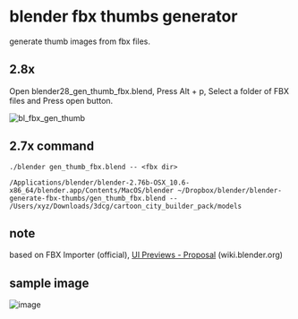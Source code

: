 # blender fbx thumbs generator
generate thumb images from fbx files.

## 2.8x

Open blender28_gen_thumb_fbx.blend, Press Alt + p, Select a folder of FBX files and Press open button.

![bl_fbx_gen_thumb](https://user-images.githubusercontent.com/616940/93068960-11b96700-f6b8-11ea-83ff-5e887b91cbe4.gif)


## 2.7x command
```
./blender gen_thumb_fbx.blend -- <fbx dir>
```

```
/Applications/blender/blender-2.76b-OSX_10.6-x86_64/blender.app/Contents/MacOS/blender ~/Dropbox/blender/blender-generate-fbx-thumbs/gen_thumb_fbx.blend -- /Users/xyz/Downloads/3dcg/cartoon_city_builder_pack/models
```

## note
based on FBX Importer (official), [UI Previews - Proposal](https://wiki.blender.org/index.php/User:Brita/Proposals/UIPreviews) (wiki.blender.org)

## sample image
![image](https://raw.github.com/wiki/sntulix/blender-generate-fbx-thumbs/images/blender-ui-preview-images.png)
